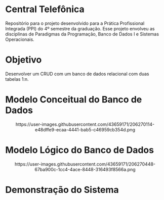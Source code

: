 # Central Telefônica
Repositório para o projeto desenvolvido para a Prática Profissional Integrada (PPI) do 4º semestre da graduação. Esse projeto envolveu as disciplinas de Paradigmas da Programação, Banco de Dados I e Sistemas Operacionais.

# Objetivo
Desenvolver um CRUD com um banco de dados relacional com duas tabelas 1:n.

# Modelo Conceitual do Banco de Dados 
<div align="center">
https://user-images.githubusercontent.com/43659171/206270114-e48dffe9-ecaa-4441-bab5-c46959cb354d.png
</div>

# Modelo Lógico do Banco de Dados
<div align="center">
https://user-images.githubusercontent.com/43659171/206270448-67ba900c-1cc4-4ace-8448-316493f8566a.png
</div>

# Demonstração do Sistema
